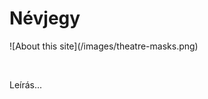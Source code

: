<!-- ======================================================================
--- Search engine
title:          Névjegy
keywords:       névjegy
description:    A honlap névjegye.
--- Menu system
order:          100
text:           Névjegy
hidden:         false
umbel:          false
--- Page properties
id:             /about
document:       
layout:         
---$-left:         
searchable:     true
======================================================================= -->

# Névjegy

<div class="text-center">
![About this site](/images/theatre-masks.png)
</div>

<p>&nbsp;</p>

Leírás...
